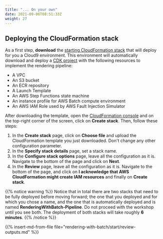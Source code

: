 ```yaml
---
title: "... On your own"
date: 2021-09-06T08:51:33Z
weight: 27
---
```


## Deploying the CloudFormation stack

As a first step, **download** the [starting CloudFormation stack](https://raw.githubusercontent.com/bpguasch/ec2-spot-workshops/blender_rendering_using_batch/content/rendering-with-batch/files/stack.yaml)
that will deploy for you a Cloud9 environment. This environment will automatically download and deploy a [CDK project](https://aws.amazon.com/cdk/) with the
following resources to implement the rendering pipeline:

- A VPC
- An S3 bucket
- An ECR repository
- A Launch Template
- An AWS Step Functions state machine
- An instance profile for AWS Batch compute environment
- An AWS IAM Role used by AWS Fault Injection Simulator

After downloading the template, open the [CloudFormation console](https://console.aws.amazon.com/cloudformation) and on the top-right corner of the screen, click on **Create stack**. Then, follow these steps:

1. In the **Create stack** page, click on **Choose file** and upload the CloudFormation template you just downloaded. Don't change any other configuration parameter.
2. In the **Specify stack details** page, set a stack name.
3. In the **Configure stack options** page, leave all the configuration as it is. Navigate to the bottom of the page and click on **Next**.
4. In the **Review** page, leave all the configuration as it is. Navigate to the bottom of the page, and click on **I acknowledge that AWS CloudFormation might create IAM resources** and finally on **Create stack**.

{{% notice warning %}}
Notice that in total there are two stacks that need to be fully deployed before moving forward; the one that you deployed and for which you chose a name,
and the one that is automatically deployed and is named **RenderingWithBatch-Pipeline**. Do not proceed with the workshop until you see both.
The deployment of both stacks will take roughly **6 minutes**.
{{% /notice %}}

{{% insert-md-from-file file="rendering-with-batch/start/review-outputs.md" %}}
